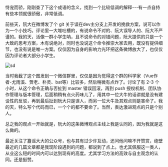 恃宠而骄，刚刚查了下这个成语的含义，找到一个比较低调的解释---有一点自持有些本领就很骄傲，非常低调。

前些天，阮大在微博发了个 git 关于误在dev主分支上开发的挽救方案，说可以作为一个小技巧。评论里一大堆吐槽的，有说命令不对的、阮大误导人的、阮大不严谨的。我的天，活像一群小学生呐，且不说命令的对错问题，阮大提供的只是一个大致的思考方案，木有说绝对，同时也没说这个命令推崇大家去用，既没有提供细节，也没有说是唯一方案。仅仅因为自身的影响力光环把这条微博放大了，也仅仅因为评论者大部分小学生。

![sd](/Users/Alihanniba/Desktop/Screen.png)

当时我截了这个图发到一个微信群里，仅仅是因为觉得这个群的科学家（Vue作者-尤雨溪、贺老、朴灵、bat等）比较多，然后稍微有点炸了。讨论了有 2-3 个小时，从这个命令正确与否扯到 master 错误回滚，再到 push 授权机制、团队协作管理与版本管理，后面稍稍有点火药味儿了，用其中一位大牛的话讲就是没有建设性的反驳，再到最后扯到阮大只是误人，而另一位大牛及其观点则是害命了。我的天，特么写个代码而已，一个个的都不要命了。当然，表达激进观点的只是个别人。

总之我的观点一开始就是，阮大的这条微博观点主线上我是认同的，因为我就是这么做的。

最近关注了簋谣大大的公众号，也与其有过少许互动，还问他问嘛不开赞赏，绝壁最近的几篇文章都是我现阶段遇到的问题，都说到了点上。也尤其佩服这一类人，从业这么短的时间内可以达到现有的高度。尤其学习方法的高效与自主观念的认同。还是挺赞。